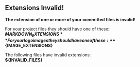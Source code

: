 ## Extensions Invalid!

**The extension of one or more of your committed files is invalid!**

For your project files they should have one of these: **${MARKDOWN_EXTENSIONS}**  
For your logo images they should have one of these: **${IMAGE_EXTENSIONS}**

The following files have invalid extensions:  
**${INVALID_FILES}**
